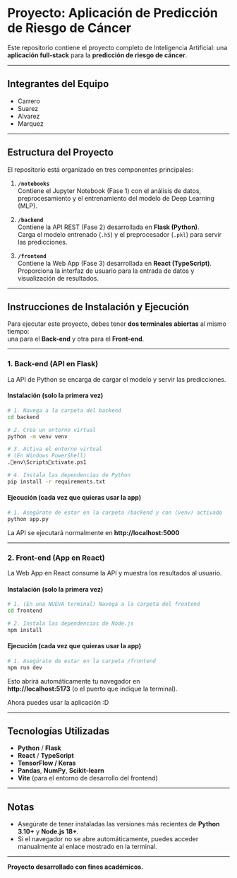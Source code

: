 #  Proyecto: Aplicación de Predicción de Riesgo de Cáncer

Este repositorio contiene el proyecto completo de Inteligencia Artificial: una **aplicación full-stack** para la **predicción de riesgo de cáncer**.

---

##  Integrantes del Equipo

- Carrero  
- Suarez  
- Alvarez  
- Marquez  

---

##  Estructura del Proyecto

El repositorio está organizado en tres componentes principales:

1. **`/notebooks`**  
   Contiene el Jupyter Notebook (Fase 1) con el análisis de datos, preprocesamiento y el entrenamiento del modelo de Deep Learning (MLP).

2. **`/backend`**  
   Contiene la API REST (Fase 2) desarrollada en **Flask (Python)**.  
   Carga el modelo entrenado (`.h5`) y el preprocesador (`.pkl`) para servir las predicciones.

3. **`/frontend`**  
   Contiene la Web App (Fase 3) desarrollada en **React (TypeScript)**.  
   Proporciona la interfaz de usuario para la entrada de datos y visualización de resultados.

---

##  Instrucciones de Instalación y Ejecución

Para ejecutar este proyecto, debes tener **dos terminales abiertas** al mismo tiempo:  
una para el **Back-end** y otra para el **Front-end**.

---

###  1. Back-end (API en Flask)

La API de Python se encarga de cargar el modelo y servir las predicciones.

####  Instalación (solo la primera vez)

```bash
# 1. Navega a la carpeta del backend
cd backend

# 2. Crea un entorno virtual
python -m venv venv

# 3. Activa el entorno virtual
# (En Windows PowerShell)
.env\Scriptsctivate.ps1

# 4. Instala las dependencias de Python
pip install -r requirements.txt
```

####  Ejecución (cada vez que quieras usar la app)

```bash
# 1. Asegúrate de estar en la carpeta /backend y con (venv) activado
python app.py
```

La API se ejecutará normalmente en **http://localhost:5000**

---

###  2. Front-end (App en React)

La Web App en React consume la API y muestra los resultados al usuario.

####  Instalación (solo la primera vez)

```bash
# 1. (En una NUEVA terminal) Navega a la carpeta del frontend
cd frontend

# 2. Instala las dependencias de Node.js
npm install
```

####  Ejecución (cada vez que quieras usar la app)

```bash
# 1. Asegúrate de estar en la carpeta /frontend
npm run dev
```

Esto abrirá automáticamente tu navegador en  
 **http://localhost:5173** (o el puerto que indique la terminal).

Ahora puedes usar la aplicación :D

---

##  Tecnologías Utilizadas

- **Python** / **Flask**
- **React** / **TypeScript**
- **TensorFlow / Keras**
- **Pandas**, **NumPy**, **Scikit-learn**
- **Vite** (para el entorno de desarrollo del frontend)

---

##  Notas

- Asegúrate de tener instaladas las versiones más recientes de **Python 3.10+** y **Node.js 18+**.  
- Si el navegador no se abre automáticamente, puedes acceder manualmente al enlace mostrado en la terminal.  


---

 **Proyecto desarrollado con fines académicos.**